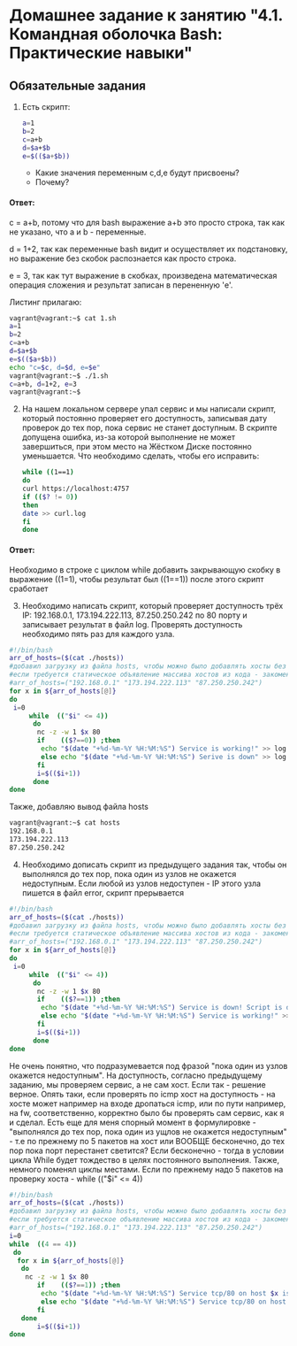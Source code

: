 # Домашнее задание к занятию "4.1. Командная оболочка Bash: Практические навыки"

## Обязательные задания

1. Есть скрипт:
	```bash
	a=1
	b=2
	c=a+b
	d=$a+$b
	e=$(($a+$b))
	```
	* Какие значения переменным c,d,e будут присвоены?
	* Почему?
#### Ответ:

c = a+b, потому что для bash выражение a+b это просто строка, так как не указано, что a и b - переменные.

d = 1+2, так как переменные bash видит и осуществляет их подстановку, но выражение без скобок распознается как просто строка.

e = 3, так как тут выражение в скобках, произведена математическая операция сложения и результат записан в перененную 'e'.
	
Листинг прилагаю:
```bash
vagrant@vagrant:~$ cat 1.sh
a=1
b=2
c=a+b
d=$a+$b
e=$(($a+$b))
echo "c=$c, d=$d, e=$e"
vagrant@vagrant:~$ ./1.sh
c=a+b, d=1+2, e=3
vagrant@vagrant:~$
```

2. На нашем локальном сервере упал сервис и мы написали скрипт, который постоянно проверяет его доступность, записывая дату проверок до тех пор, пока сервис не станет доступным. В скрипте допущена ошибка, из-за которой выполнение не может завершиться, при этом место на Жёстком Диске постоянно уменьшается. Что необходимо сделать, чтобы его исправить:
	```bash
	while ((1==1)
	do
	curl https://localhost:4757
	if (($? != 0))
	then
	date >> curl.log
	fi
	done
	```
#### Ответ:

Необходимо в строке с циклом while добавить закрывающую скобку в выражение ((1=1), чтобы результат был ((1==1)) после этого скрипт сработает

3. Необходимо написать скрипт, который проверяет доступность трёх IP: 192.168.0.1, 173.194.222.113, 87.250.250.242 по 80 порту и записывает результат в файл log. Проверять доступность необходимо пять раз для каждого узла.

```bash
#!/bin/bash
arr_of_hosts=($(cat ./hosts))
#добавил загрузку из файла hosts, чтобы можно было добавлять хосты без правки кода
#если требуется статическое объявление массива хостов из кода - закоментить строку #2 и раскомментить следующую
#arr_of_hosts=("192.168.0.1" "173.194.222.113" "87.250.250.242")
for x in ${arr_of_hosts[@]}
do
 i=0
     while  (("$i" <= 4))
      do
       nc -z -w 1 $x 80
       if    (($?==0)) ;then
        echo "$(date "+%d-%m-%Y %H:%M:%S") Service is working!" >> log.log
        else echo "$(date "+%d-%m-%Y %H:%M:%S") Serive is down" >> log.log
       fi
       i=$(($i+1))
      done
done
```

Также, добавляю вывод файла hosts
```bash
vagrant@vagrant:~$ cat hosts
192.168.0.1
173.194.222.113
87.250.250.242
```


4. Необходимо дописать скрипт из предыдущего задания так, чтобы он выполнялся до тех пор, пока один из узлов не окажется недоступным. Если любой из узлов недоступен - IP этого узла пишется в файл error, скрипт прерывается
```bash
#!/bin/bash
arr_of_hosts=($(cat ./hosts))
#добавил загрузку из файла hosts, чтобы можно было добавлять хосты без правки кода
#если требуется статическое объявление массива хостов из кода - закоментить строку #2 и раскомментить следующую
#arr_of_hosts=("192.168.0.1" "173.194.222.113" "87.250.250.242")
for x in ${arr_of_hosts[@]}
do
 i=0
     while  (("$i" <= 4))
      do
       nc -z -w 1 $x 80
       if    (($?==1)) ;then
        echo "$(date "+%d-%m-%Y %H:%M:%S") Service is down! Script is down!" >> error.log && exit
        else echo "$(date "+%d-%m-%Y %H:%M:%S") Service is working!" >> log.log
       fi
       i=$(($i+1))
      done
done
```
Не очень понятно, что подразумевается под фразой "пока один из узлов окажется недоступным". На доступность, согласно предыдущему заданию, мы проверяем сервис, а не сам хост. Если так - решение верное. Опять таки, если проверять по icmp хост на доступность - на хосте может например на входе дропаться icmp, или по пути например, на fw, соответственно, корректно было бы проверять сам сервис, как я и сделал.
Есть еще для меня спорный момент в формулировке - "выполнялся до тех пор, пока один из ущлов не окажется недоступным" - т.е по прежнему по 5 пакетов на хост или ВООБЩЕ бесконечно, до тех пор пока порт перестанет светится?
Если бесконечно - тогда в условии цикла While будет тождество в целях постоянного выполнения. Также, немного поменял циклы местами. Если по прежнему надо 5 пакетов на проверку хоста - while  (("$i" <= 4))

```bash
#!/bin/bash
arr_of_hosts=($(cat ./hosts))
#добавил загрузку из файла hosts, чтобы можно было добавлять хосты без правки кода
#если требуется статическое объявление массива хостов из кода - закоментить строку #2 и раскомментить следующую
#arr_of_hosts=("192.168.0.1" "173.194.222.113" "87.250.250.242")
i=0
while  ((4 == 4))
 do
  for x in ${arr_of_hosts[@]}
   do
    nc -z -w 1 $x 80
       if    (($?==1)) ;then
        echo "$(date "+%d-%m-%Y %H:%M:%S") Service tcp/80 on host $x is down! Script is down!" >> error.log && exit
        else echo "$(date "+%d-%m-%Y %H:%M:%S") Service tcp/80 on host $x is up!" >> log.log
       fi
   done
       i=$(($i+1))
done
```


